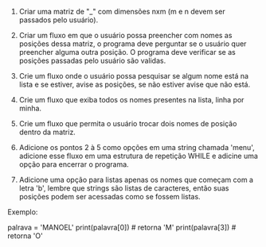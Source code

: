 1. Criar uma matriz de "_" com dimensões nxm (m e n devem ser passados pelo usuário).

2. Criar um fluxo em que o usuário possa preencher com nomes as posições dessa matriz, o programa deve perguntar se o usuário quer preencher alguma outra posição. 
O programa deve verificar se as posições passadas pelo usuário são validas.

3. Crie um fluxo onde o usuário possa pesquisar se algum nome está na lista e se estiver, avise as posições, se não estiver avise que não está.

4. Crie um fluxo que exiba todos os nomes presentes na lista, linha por minha.

5. Crie um fluxo que permita o usuário trocar dois nomes de posição dentro da matriz.

6. Adicione os pontos 2 à 5 como opções em uma string chamada 'menu', adicione esse fluxo em uma estrutura de repetição WHILE e adicine uma opção para encerrar o programa.

7. Adicione uma opção para listas apenas os nomes que começam com a letra 'b', lembre que strings são listas de caracteres, então suas posições podem ser acessadas como se fossem listas.

Exemplo:

palrava = 'MANOEL'
print(palavra[0]) # retorna 'M'
print(palavra[3]) # retorna 'O'